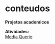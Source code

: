 # conteudos
 <b>Projetos academicos</b>


<b>Atividades:</b><br>
<a href="exe-html-css\exe-26-media-queries\mq05\index.html">Media Querie</a>




